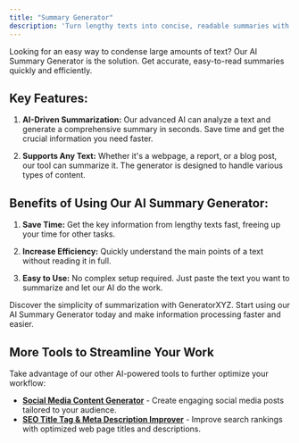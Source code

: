 ```yaml
---
title: "Summary Generator"
description: 'Turn lengthy texts into concise, readable summaries with our AI-powered summary generator. Try it now!'
---
```


Looking for an easy way to condense large amounts of text? Our AI Summary Generator is the solution. Get accurate, easy-to-read summaries quickly and efficiently.

## Key Features:

1. **AI-Driven Summarization:** Our advanced AI can analyze a text and generate a comprehensive summary in seconds. Save time and get the crucial information you need faster.

2. **Supports Any Text:** Whether it's a webpage, a report, or a blog post, our tool can summarize it. The generator is designed to handle various types of content.

## Benefits of Using Our AI Summary Generator:

1. **Save Time:** Get the key information from lengthy texts fast, freeing up your time for other tasks.

2. **Increase Efficiency:** Quickly understand the main points of a text without reading it in full.

3. **Easy to Use:** No complex setup required. Just paste the text you want to summarize and let our AI do the work.

Discover the simplicity of summarization with GeneratorXYZ. Start using our AI Summary Generator today and make information processing faster and easier.

## More Tools to Streamline Your Work
Take advantage of our other AI-powered tools to further optimize your workflow:

* **[Social Media Content Generator](/generators/social-media)** - Create engaging social media posts tailored to your audience.
* **[SEO Title Tag & Meta Description Improver](/generators/seo-title-description-improver)** - Improve search rankings with optimized web page titles and descriptions.
